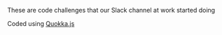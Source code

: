These are code challenges that our Slack channel at work started doing

Coded using [Quokka.js](https://quokkajs.com/)